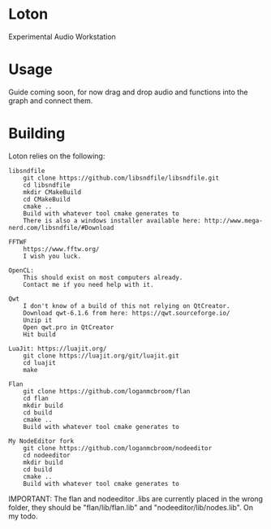# Loton
Experimental Audio Workstation  

# Usage
Guide coming soon, for now drag and drop audio and functions into the graph and connect them.

# Building
Loton relies on the following:

	libsndfile
		git clone https://github.com/libsndfile/libsndfile.git
		cd libsndfile
		mkdir CMakeBuild
		cd CMakeBuild
		cmake ..
		Build with whatever tool cmake generates to
		There is also a windows installer available here: http://www.mega-nerd.com/libsndfile/#Download

	FFTWF 	
		https://www.fftw.org/
		I wish you luck.

	OpenCL: 
		This should exist on most computers already.
		Contact me if you need help with it.

	Qwt
		I don't know of a build of this not relying on QtCreator.
		Download qwt-6.1.6 from here: https://qwt.sourceforge.io/
		Unzip it
		Open qwt.pro in QtCreator
		Hit build

	LuaJit: https://luajit.org/
		git clone https://luajit.org/git/luajit.git
		cd luajit
		make

	Flan
		git clone https://github.com/loganmcbroom/flan
		cd flan
		mkdir build
		cd build
		cmake .. 
		Build with whatever tool cmake generates to

	My NodeEditor fork
		git clone https://github.com/loganmcbroom/nodeeditor
		cd nodeeditor
		mkdir build
		cd build
		cmake .. 
		Build with whatever tool cmake generates to

IMPORTANT: The flan and nodeeditor .libs are currently placed in the wrong folder, they should be "flan/lib/flan.lib" and "nodeeditor/lib/nodes.lib". On my todo.